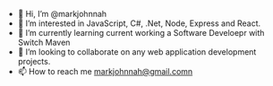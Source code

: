- 👋 Hi, I’m @markjohnnah
- 👀 I’m interested in JavaScript, C#, .Net, Node, Express and React.
- 🌱 I’m currently learning current working a Software Develoepr with Switch Maven
- 💞️ I’m looking to collaborate on any web application development projects.
- 📫 How to reach me  markjohnnah@gmail.comn

<!---
markjohnnah/markjohnnah is a ✨ special ✨ repository because its `README.md` (this file) appears on your GitHub profile.
You can click the Preview link to take a look at your changes.
--->
